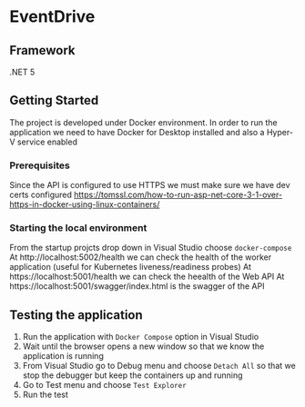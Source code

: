 # EventDrive

## Framework
 .NET 5
<br/>

## Getting Started
The project is developed under Docker environment. In order to run the application we need to have Docker for Desktop installed and also a Hyper-V service enabled

### Prerequisites
Since the API is configured to use HTTPS we must make sure we have dev certs configured
https://tomssl.com/how-to-run-asp-net-core-3-1-over-https-in-docker-using-linux-containers/


### Starting the local environment
From the startup projcts drop down in Visual Studio choose ```docker-compose```
At http://localhost:5002/health we can check the health of the worker application (useful for Kubernetes liveness/readiness probes)
At https://localhost:5001/health we can check the heealth of the Web API
At https://localhost:5001/swagger/index.html is the swagger of the API

## Testing the application
1. Run the application with ```Docker Compose``` option in Visual Studio
2. Wait until the browser opens a new window so that we know the application is running
3. From Visual Studio go to Debug menu and choose ```Detach All``` so that we stop the debugger but keep the containers up and running
4. Go to Test menu and choose ```Test Explorer```
5. Run the test

